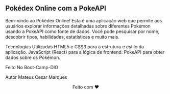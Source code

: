 ## Pokédex Online com a PokeAPI

Bem-vindo ao Pokédex Online! Esta é uma aplicação web que permite aos usuários explorar informações detalhadas sobre diferentes Pokémon usando a PokeAPI como fonte de dados. Você pode pesquisar por nome, descobrir tipos, habilidades, estatísticas e muito mais.

Tecnologias Utilizadas
HTML5 e CSS3 para a estrutura e estilo da aplicação.
JavaScript (React) para a lógica de frontend.
PokeAPI para obter dados sobre os Pokémon.

Feito No Boot-Camp-DIO

Autor
Mateus Cesar Marques

<div align="center">Feito com ❤️</div>




